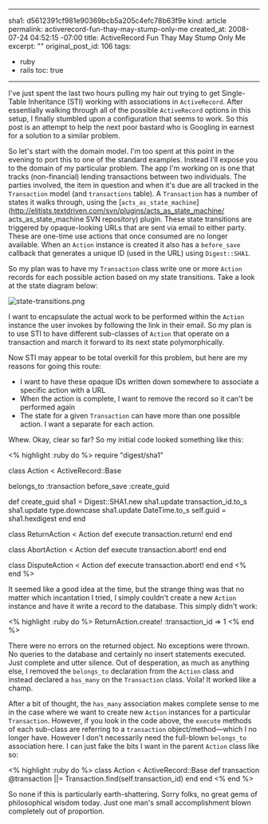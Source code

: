 ----- 
sha1: d5612391cf981e90369bcb5a205c4efc78b63f9e
kind: article
permalink: activerecord-fun-thay-may-stump-only-me
created_at: 2008-07-24 04:52:15 -07:00
title: ActiveRecord Fun Thay May Stump Only Me
excerpt: ""
original_post_id: 106
tags: 
- ruby
- rails
toc: true
-----
I've just spent the last two hours pulling my hair out trying to get Single-Table Inheritance (STI) working with associations in `ActiveRecord`. After essentially walking through all of the possible `ActiveRecord` options in this setup, I finally stumbled upon a configuration that seems to work. So this post is an attempt to help the next poor bastard who is Googling in earnest for a solution to a similar problem.

So let's start with the domain model. I'm too spent at this point in the evening to port this to one of the standard examples. Instead I'll expose you to the domain of my particular problem. The app I'm working on is one that tracks (non-financial) lending transactions between two individuals. The parties involved, the item in question and when it's due are all tracked in the `Transaction` model (and `transactions` table). A `Transaction` has a number of states it walks through, using the [`acts_as_state_machine`](http://elitists.textdriven.com/svn/plugins/acts_as_state_machine/ acts_as_state_machine SVN repository) plugin. These state transitions are triggered by opaque-looking URLs that are sent via email to either party. These are one-time use actions that once consumed are no longer available. When an `Action` instance is created it also has a `before_save` callback that generates a unique ID (used in the URL) using `Digest::SHA1`.

So my plan was to have my `Transaction` class write one or more `Action` records for each possible action based on my state transitions. Take a look at the state diagram below:

![state-transitions.png](http://livollmers.net/wp-content/uploads/2008/07/state-transitions.jpg)

I want to encapsulate the actual work to be performed within the `Action` instance the user invokes by following the link in their email. So my plan is to use STI to have different sub-classes of `Action` that operate on a transaction and march it forward to its next state polymorphically.

Now STI may appear to be total overkill for this problem, but here are my reasons for going this route:

*  I want to have these opaque IDs written down somewhere to associate a specific action with a URL
*  When the action is complete, I want to remove the record so it can't be performed again
*  The state for a given `Transaction` can have more than one possible action. I want a separate for each action.

Whew. Okay, clear so far? So my initial code looked something like this:

<% highlight :ruby do %>
require "digest/sha1"

class Action < ActiveRecord::Base

  belongs_to :transaction
  before_save :create_guid

  def create_guid
    sha1 = Digest::SHA1.new
    sha1.update transaction_id.to_s
    sha1.update type.downcase
    sha1.update DateTime.to_s
    self.guid = sha1.hexdigest
  end
end

class ReturnAction < Action
  def execute
    transaction.return!
  end
end

class AbortAction < Action
  def execute
    transaction.abort!
  end
end

class DisputeAction < Action
  def execute
    transaction.abort!
  end
end
<% end %>

It seemed like a good idea at the time, but the strange thing was that no matter which incantation I tried, I simply couldn't create a new `Action` instance and have it write a record to the database. This simply didn't work:

<% highlight :ruby do %>
ReturnAction.create! :transaction_id => 1
<% end %>

There were no errors on the returned object. No exceptions were thrown. No queries to the database and certainly no insert statements executed. Just complete and utter silence. Out of desperation, as much as anything else, I removed the `belongs_to` declaration from the `Action` class and instead declared a `has_many` on the `Transaction` class. Voila! It worked like a champ.

After a bit of thought, the `has_many` association makes complete sense to me in the case where we want to create new `Action` instances for a particular `Transaction`. However, if you look in the code above, the `execute` methods of each sub-class are referring to a `transaction` object/method&mdash;which I no longer have. However I don't necessarily need the full-blown `belongs_to` association here. I can just fake the bits I want in the parent `Action` class like so:

<% highlight :ruby do %>
class Action < ActiveRecord::Base
  def transaction
    @transaction ||= Transaction.find(self.transaction_id)
  end
end
<% end %>

So none if this is particularly earth-shattering. Sorry folks, no great gems of philosophical wisdom today. Just one man's small accomplishment blown completely out of proportion.
